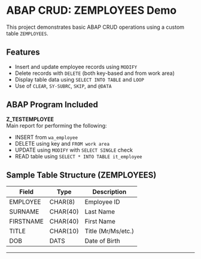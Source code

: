 # ABAP CRUD: ZEMPLOYEES Demo

This project demonstrates basic ABAP CRUD operations using a custom table `ZEMPLOYEES`.

## Features

- Insert and update employee records using `MODIFY`
- Delete records with `DELETE` (both key-based and from work area)
- Display table data using `SELECT INTO TABLE` and `LOOP`
- Use of `CLEAR`, `SY-SUBRC`, `SKIP`, and `@DATA`

## ABAP Program Included

**Z_TESTEMPLOYEE**  
Main report for performing the following:
- INSERT from `wa_employee`
- DELETE using key and `FROM work area`
- UPDATE using `MODIFY` with `SELECT SINGLE` check
- READ table using `SELECT * INTO TABLE it_employee`

## Sample Table Structure (ZEMPLOYEES)

| Field       | Type     | Description        |
|-------------|----------|--------------------|
| EMPLOYEE    | CHAR(8)  | Employee ID        |
| SURNAME     | CHAR(40) | Last Name          |
| FIRSTNAME   | CHAR(40) | First Name         |
| TITLE       | CHAR(10) | Title (Mr/Ms/etc.) |
| DOB         | DATS     | Date of Birth      |

---
